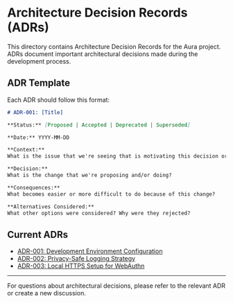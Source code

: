 # Architecture Decision Records (ADRs)

This directory contains Architecture Decision Records for the Aura project. ADRs document important architectural decisions made during the development process.

## ADR Template

Each ADR should follow this format:

```markdown
# ADR-001: [Title]

**Status:** [Proposed | Accepted | Deprecated | Superseded]

**Date:** YYYY-MM-DD

**Context:**
What is the issue that we're seeing that is motivating this decision or change?

**Decision:**
What is the change that we're proposing and/or doing?

**Consequences:**
What becomes easier or more difficult to do because of this change?

**Alternatives Considered:**
What other options were considered? Why were they rejected?
```

## Current ADRs

- [ADR-001: Development Environment Configuration](001-development-environment-setup.md)
- [ADR-002: Privacy-Safe Logging Strategy](002-privacy-safe-logging.md)
- [ADR-003: Local HTTPS Setup for WebAuthn](003-local-https-webauthn.md)

---

For questions about architectural decisions, please refer to the relevant ADR or create a new discussion.